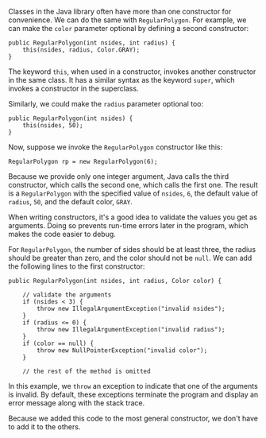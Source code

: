 Classes in the Java library often have more than one constructor for convenience. We can do the same with `RegularPolygon`. For example, we can make the `color` parameter optional by defining a second constructor:

```code
public RegularPolygon(int nsides, int radius) {
    this(nsides, radius, Color.GRAY);
}
```

The keyword `this`, when used in a constructor, invokes another constructor in the same class. It has a similar syntax as the keyword `super`, which invokes a constructor in the superclass.

Similarly, we could make the `radius` parameter optional too:

```code
public RegularPolygon(int nsides) {
    this(nsides, 50);
}
```

Now, suppose we invoke the `RegularPolygon` constructor like this:

```code
RegularPolygon rp = new RegularPolygon(6);
```

Because we provide only one integer argument, Java calls the third constructor, which calls the second one, which calls the first one. The result is a `RegularPolygon` with the specified value of `nsides`, `6`, the default value of `radius`, `50`, and the default color, `GRAY`.

When writing constructors, it's a good idea to validate the values you get as arguments. Doing so prevents run-time errors later in the program, which makes the code easier to debug.

For `RegularPolygon`, the number of sides should be at least three, the radius should be greater than zero, and the color should not be `null`. We can add the following lines to the first constructor:

```code
public RegularPolygon(int nsides, int radius, Color color) {

    // validate the arguments
    if (nsides < 3) {
        throw new IllegalArgumentException("invalid nsides");
    }
    if (radius <= 0) {
        throw new IllegalArgumentException("invalid radius");
    }
    if (color == null) {
        throw new NullPointerException("invalid color");
    }

    // the rest of the method is omitted
```


In this example, we `throw` an exception to indicate that one of the arguments is invalid. By default, these exceptions terminate the program and display an error message along with the stack trace.

Because we added this code to the most general constructor, we don't have to add it to the others.